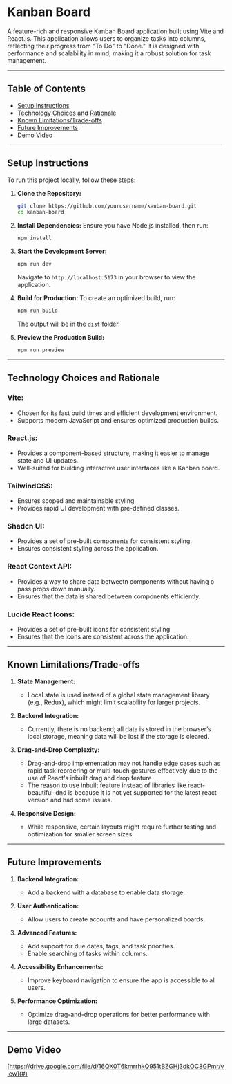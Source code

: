 # Kanban Board

A feature-rich and responsive Kanban Board application built using Vite and React.js. This application allows users to organize tasks into columns, reflecting their progress from "To Do" to "Done." It is designed with performance and scalability in mind, making it a robust solution for task management.

---

## Table of Contents
- [Setup Instructions](#setup-instructions)
- [Technology Choices and Rationale](#technology-choices-and-rationale)
- [Known Limitations/Trade-offs](#known-limitationstrade-offs)
- [Future Improvements](#future-improvements)
- [Demo Video](#demo-video)

---

## Setup Instructions

To run this project locally, follow these steps:

1. **Clone the Repository:**
   ```bash
   git clone https://github.com/yourusername/kanban-board.git
   cd kanban-board
   ```

2. **Install Dependencies:**
   Ensure you have Node.js installed, then run:
   ```bash
   npm install
   ```

3. **Start the Development Server:**
   ```bash
   npm run dev
   ```
   Navigate to `http://localhost:5173` in your browser to view the application.

4. **Build for Production:**
   To create an optimized build, run:
   ```bash
   npm run build
   ```
   The output will be in the `dist` folder.

5. **Preview the Production Build:**
   ```bash
   npm run preview
   ```

---

## Technology Choices and Rationale

### **Vite:**
- Chosen for its fast build times and efficient development environment.
- Supports modern JavaScript and ensures optimized production builds.

### **React.js:**
- Provides a component-based structure, making it easier to manage state and UI updates.
- Well-suited for building interactive user interfaces like a Kanban board.

### **TailwindCSS:**
- Ensures scoped and maintainable styling.
- Provides rapid UI development with pre-defined classes.

### **Shadcn UI:**
- Provides a set of pre-built components for consistent styling.
- Ensures consistent styling across the application.

### **React Context API:**
- Provides a way to share data betweetn components without having o pass props down manually.
- Ensures that the data is shared between components efficiently.

### **Lucide React Icons:**
- Provides a set of pre-built icons for consistent styling.
- Ensures that the icons are consistent across the application.

---

## Known Limitations/Trade-offs

1. **State Management:**
   - Local state is used instead of a global state management library (e.g., Redux), which might limit scalability for larger projects.

2. **Backend Integration:**
   - Currently, there is no backend; all data is stored in the browser’s local storage, meaning data will be lost if the storage is cleared.

3. **Drag-and-Drop Complexity:**
   - Drag-and-drop implementation may not handle edge cases such as rapid task reordering or multi-touch gestures effectively due to the use of React's inbuilt drag and drop feature 
   - The reason to use inbuilt feature instead of libraries like react-beautiful-dnd is because it is not yet supported for the latest react version and had some issues.

4. **Responsive Design:**
   - While responsive, certain layouts might require further testing and optimization for smaller screen sizes.

---

## Future Improvements

1. **Backend Integration:**
   - Add a backend with a database to enable data storage.

2. **User Authentication:**
   - Allow users to create accounts and have personalized boards.

3. **Advanced Features:**
   - Add support for due dates, tags, and task priorities.
   - Enable searching of tasks within columns.

4. **Accessibility Enhancements:**
   - Improve keyboard navigation to ensure the app is accessible to all users.

5. **Performance Optimization:**
   - Optimize drag-and-drop operations for better performance with large datasets.

---

## Demo Video

[https://drive.google.com/file/d/16QX0T6kmrrhkQ951tBZGHj3dkOC8GPmr/view](#)

